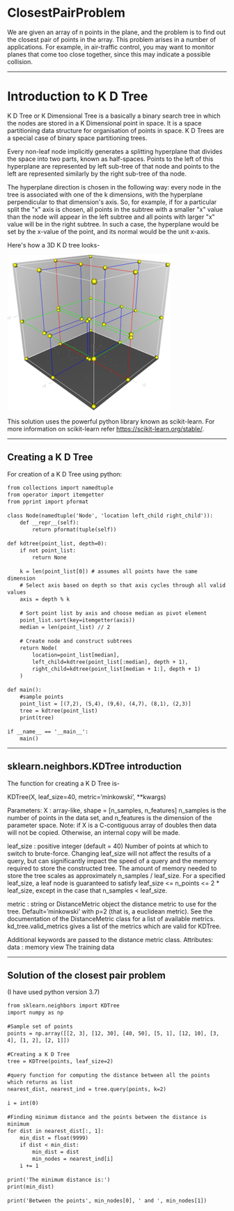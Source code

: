# ClosestPairProblem

We are given an array of n points in the plane, and the problem is to find out the closest pair of points in the array. This problem arises in a number of applications. For example, in air-traffic control, you may want to monitor planes that come too close together, since this may indicate a possible collision.

***

# Introduction to K D Tree
K D Tree or K Dimensional Tree is a basically a binary search tree in which the nodes are stored in a K Dimensional point in space.
It is a space partitioning data structure for organisation of points in space.
K D Trees are a special case of binary space partitioning trees.

Every non-leaf node implicitly generates a splitting hyperplane that divides the space into two parts, known as half-spaces.
Points to the left of this hyperplane are represented by left sub-tree of that node and points to the left are represented similarly by the right sub-tree of tha node.

The hyperplane direction is chosen in the following way: every node in the tree is associated with one of the k dimensions, with the hyperplane perpendicular to that dimension's axis. So, for example, if for a particular split the "x" axis is chosen, all points in the subtree with a smaller "x" value than the node will appear in the left subtree and all points with larger "x" value will be in the right subtree. In such a case, the hyperplane would be set by the x-value of the point, and its normal would be the unit x-axis.

Here's how a 3D K D tree looks-

![3D K D Tree](https://github.com/ashleshmahule/ClosestPairProblem/blob/master/3dtree.png)

This solution uses the powerful python library known as scikit-learn.
For more information on scikit-learn refer https://scikit-learn.org/stable/.

***

## Creating a K D Tree
For creation of a K D Tree using python:

    from collections import namedtuple
    from operator import itemgetter
    from pprint import pformat
    
    class Node(namedtuple('Node', 'location left_child right_child')):
        def __repr__(self):
            return pformat(tuple(self))

    def kdtree(point_list, depth=0):
        if not point_list:
            return None

        k = len(point_list[0]) # assumes all points have the same dimension
        # Select axis based on depth so that axis cycles through all valid values
        axis = depth % k

        # Sort point list by axis and choose median as pivot element
        point_list.sort(key=itemgetter(axis))
        median = len(point_list) // 2

        # Create node and construct subtrees
        return Node(
            location=point_list[median],
            left_child=kdtree(point_list[:median], depth + 1),
            right_child=kdtree(point_list[median + 1:], depth + 1)
        )

    def main():
        #sample points
        point_list = [(7,2), (5,4), (9,6), (4,7), (8,1), (2,3)]
        tree = kdtree(point_list)
        print(tree)

    if __name__ == '__main__':
        main()
    
***

## sklearn.neighbors.KDTree introduction

The function for creating a K D Tree is-

KDTree(X, leaf_size=40, metric=’minkowski’, **kwargs)

Parameters:	
X : array-like, shape = [n_samples, n_features]
n_samples is the number of points in the data set, and n_features is the dimension of the parameter space. Note: if X is a C-contiguous array of doubles then data will not be copied. Otherwise, an internal copy will be made.

leaf_size : positive integer (default = 40)
Number of points at which to switch to brute-force. Changing leaf_size will not affect the results of a query, but can significantly impact the speed of a query and the memory required to store the constructed tree. The amount of memory needed to store the tree scales as approximately n_samples / leaf_size. For a specified leaf_size, a leaf node is guaranteed to satisfy leaf_size <= n_points <= 2 * leaf_size, except in the case that n_samples < leaf_size.

metric : string or DistanceMetric object
the distance metric to use for the tree. Default=’minkowski’ with p=2 (that is, a euclidean metric). See the documentation of the DistanceMetric class for a list of available metrics. kd_tree.valid_metrics gives a list of the metrics which are valid for KDTree.

Additional keywords are passed to the distance metric class.
Attributes:	
data : memory view
The training data
    
***

## Solution of the closest pair problem

(I have used python version 3.7)

    from sklearn.neighbors import KDTree
    import numpy as np

    #Sample set of points
    points = np.array([[2, 3], [12, 30], [40, 50], [5, 1], [12, 10], [3, 4], [1, 2], [2, 1]])

    #Creating a K D Tree
    tree = KDTree(points, leaf_size=2)

    #query function for computing the distance between all the points which returns as list
    nearest_dist, nearest_ind = tree.query(points, k=2)

    i = int(0)

    #Finding minimum distance and the points between the distance is minimum
    for dist in nearest_dist[:, 1]:
        min_dist = float(9999)
        if dist < min_dist:
            min_dist = dist
            min_nodes = nearest_ind[i]
        i += 1

    print('The minimum distance is:')
    print(min_dist)

    print('Between the points', min_nodes[0], ' and ', min_nodes[1])



